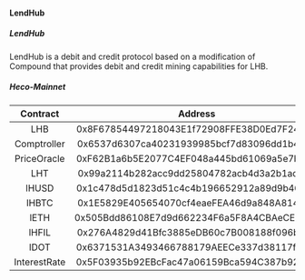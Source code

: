 #### LendHub
##### LendHub
LendHub is a debit and credit protocol based on a modification of Compound that provides debit and credit mining capabilities for LHB.


#####  Heco-Mainnet 

|       Contract       |                  Address                   |
| :------------------: | :----------------------------------------: |
| LHB | 0x8F67854497218043E1f72908FFE38D0Ed7F24721 |
| Comptroller | 0x6537d6307ca40231939985bcf7d83096dd1b4c09 |
| PriceOracle | 0xF62B1a6b5E2077C4EF048a445bd61069a5e7b151 |
| LHT | 0x99a2114b282acc9dd25804782acb4d3a2b1ad215 |
| lHUSD | 0x1c478d5d1823d51c4c4b196652912a89d9b46c30 |
| lHBTC | 0x1E5829E405654070cf4eaeFEA46d9a848A81462b |
| lETH | 0x505Bdd86108E7d9d662234F6a5F8A4CBAeCE81AB |
| lHFIL | 0x276A4829d41Bfc3885eDB60c7B008188f096b082 |
| lDOT | 0x6371531A3493466788179AEECe337d38117fa1ac |
| InterestRate | 0x5F03935b92EBcFac47a06159Bca594C387b92CA0 |
